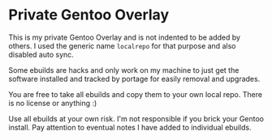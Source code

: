 # Private Gentoo Overlay

This is my private Gentoo Overlay and is not indented to
be added by others. I used the generic name `localrepo`
for that purpose and also disabled auto sync.

Some ebuilds are hacks and only work on my machine to
just get the software installed and tracked by portage
for easily removal and upgrades.

You are free to take all ebuilds and copy them to your
own local repo. There is no license or anything :)

Use all ebuilds at your own risk. I'm not responsible if
you brick your Gentoo install. Pay attention to eventual
notes I have added to individual ebuilds.
